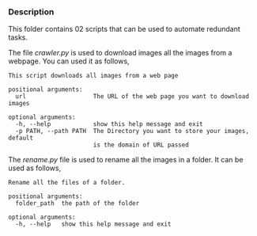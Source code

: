 ### Description

This folder contains 02 scripts that can be used to automate redundant tasks.

The file *crawler.py* is used to download images all the images from a webpage.
You can used it as follows, 

```
This script downloads all images from a web page

positional arguments:
  url                   The URL of the web page you want to download images

optional arguments:
  -h, --help            show this help message and exit
  -p PATH, --path PATH  The Directory you want to store your images, default
                        is the domain of URL passed
```

The *rename.py* file is used to rename all the images in a folder. It can be used as follows,

```
Rename all the files of a folder.

positional arguments:
  folder_path  the path of the folder

optional arguments:
  -h, --help   show this help message and exit
```
